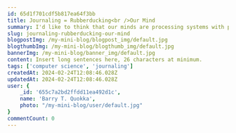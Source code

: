```yaml
---
id: 65d1f701cdf5b817ea64f3bb
title: Journaling = Rubberducking<br />Our Mind
summary: I'd like to think that our minds are processing systems with powerful algorithm to recognize pattern.<br/><br/>Sometimes it learns to jump into the wrong conclusions and delivers us to a scary place that is difficult to claw from.
slug: journaling-rubberducking-our-mind
blogpostImg: /my-mini-blog/blogpost_img/default.jpg
blogthumbImg: /my-mini-blog/blogthumb_img/default.jpg
bannerImg: /my-mini-blog/banner_img/default.jpg
content: Insert long sentences here, 26 characters at minimum.
tags: ['computer science', 'journaling']
createdAt: 2024-02-24T12:08:46.028Z
updatedAt: 2024-02-24T12:08:46.028Z
user: {
    _id: '655c7a2bd2ffdd11ea492d1c',
    name: 'Barry T. Quokka',
    photo: "/my-mini-blog/user/default.jpg"
}
commentCount: 0
---
```

